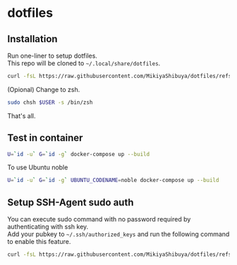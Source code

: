 dotfiles
==

## Installation
Run one-liner to setup dotfiles.  
This repo will be cloned to `~/.local/share/dotfiles`.  
```bash
curl -fsL https://raw.githubusercontent.com/MikiyaShibuya/dotfiles/refs/heads/master/setup_dotfiles.sh | bash -s --
```
(Opional) Change to zsh.  
```bash
sudo chsh $USER -s /bin/zsh  
```
That's all.

## Test in container
```bash
U=`id -u` G=`id -g` docker-compose up --build
```
To use Ubuntu noble
```bash
U=`id -u` G=`id -g` UBUNTU_CODENAME=noble docker-compose up --build
```

## Setup SSH-Agent sudo auth
You can execute sudo command with no password required by authenticating with ssh key.  
Add your pubkey to `~/.ssh/authorized_keys` and run the following command to enable this feature.  
```bash
curl -fsL https://raw.githubusercontent.com/MikiyaShibuya/dotfiles/refs/heads/master/shell/setup_ssh_agent_auth.sh  | sudo bash -s -- ~/.ssh/authorized_keys
```
